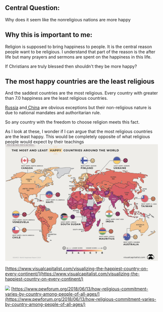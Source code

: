 ## **Central Question:**

Why does it seem like the nonreligious nations are more happy


## **Why this is important to me:**

Religion is supposed to bring happiness to people. It is the central reason people want to be religious. I understand that part of the reason is the after life but many prayers and sermons are spent on the happiness in this life.

If Christians are truly blessed then shouldn't they be more happy?


## **The most happy countries are the least religious**

And the saddest countries are the most religious. Every country with greater than 7.0 happiness are the least religious countries.

[Russia](https://en.wikipedia.org/wiki/Religion_in_Russia) and[ China](https://en.wikipedia.org/wiki/Religion_in_China) are obvious exceptions but their non-religious nature is due to national mandates and authoritarian rule.

So any country with the freedom to choose religion meets this fact.

As I look at these, I wonder if I can argue that the most religious countries are the least happy. This would be completely opposite of what religious people would expect by their teachings
![](assets/images/happiestcountries.png)

[https://www.visualcapitalist.com/visualizing-the-happiest-country-on-every-continent/](https://www.visualcapitalist.com/visualizing-the-happiest-country-on-every-continent/)

![](/assets/images/religiousratesbycountry.png)
[https://www.pewforum.org/2018/06/13/how-religious-commitment-varies-by-country-among-people-of-all-ages/](https://www.pewforum.org/2018/06/13/how-religious-commitment-varies-by-country-among-people-of-all-ages/)

